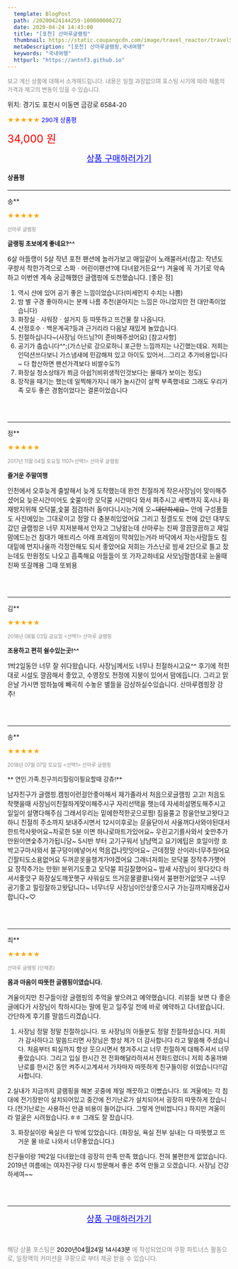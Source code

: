 ```yaml
---
  template: BlogPost
  path: /20200424144259-100000008272
  date: 2020-04-24 14:43:00
  title: "[포천] 산마루글램핑"
  thumbnail: https://static.coupangcdn.com/image/travel_reactor/travelSeller/hotel/A00064046/6e671fcc-06f4-4e1f-a7c0-756144d63de8.jpg
  metaDescription: "[포천] 산마루글램핑,국내여행"
  keywords: "국내여행"
  httpurl: "https://antnf3.github.io"
---
```

  
<span style="color: #888;font-size:0.8rem">보고 계신 상품에 대해서 소개해드립니다.
내용은 일절 과장없으며 포스팅 시기에 따라 제품의 가격과 재고의 변동이 있을 수 있습니다.</span>
  
<span style="font-size: 0.9rem;">위치: 경기도 포천시 이동면 금강로 6584-20</span>
  
<span style="color: orange;">★★★★★</span> <span style="color: blue;font-size: 0.85rem;">290개 상품평</span>
  
<span style="color: red;font-size: 1.5rem;">34,000 원</span>
  






<p align="center"><a href="http://me2.do/Fz92bzT8" style="font-size: 1.2rem; color: blue;">상품 구매하러가기</a></p>

#### 상품평
  
---
  
송**
    
<span style="color: orange;">★★★★★</span>
    
<span style="color: #888;font-size:0.7rem">산마루 글램핑</span>
    
<span style="font-size:0.85rem">**글랭핑 초보에게 좋네요?^^**</span>
    
<span style="font-size: 0.9rem;">6살 아들랭이 5살 작년 포천 팬션에 놀러가보고 매일같이 노래불러서(참고: 작년도 쿠팡서 착한가격으로 스파ㆍ어린이팬션?에 다녀왔거든요^^) 겨울에 꼭 가기로 약속하고 이번엔 계속 궁금해했던 글램핑에 도전했습니다.
[좋은 정]
1. 역시 산에 있어 공기 좋은 느낌이었습니다(미세먼지 수치는 나쁨)
2. 밤 별 구경 좋아하시는 분께 나름 추천(쏟아지는 느낌은 아니었지만 전 대만족이었습니다)
3. 화장실ㆍ샤워장ㆍ설거지 등 따뜻하고 뜨건물 잘 나옵니다.
4. 산정호수ㆍ백운계곡?등과 근거리라 다음날 재밌게 놀았습니다.
5. 친절하십니다~(사장님 아드님?이 준비해주셨어요)
[참고사항]
1. 공기가 춥습니다^^;(가스난로 강으로하니 포근한 느낌까지는 나긴했는데요. 저희는 인덕션쓰다보니 가스냄새에 민감해져 있고 아이도 있어서...그리고 추가비용입니다~ 다 합산하면 팬션가격보다 비쌀수도?)
2. 화장실 청소상태가 쬐금 아쉽?(비위생적인것보다는 물때가 보이는 정도)
3. 장작을 때기는 했는데 일찍해가지니 애가 놀시간이 살짝 부족했네요
그래도 우리가족 모두 좋은 경험이었다는 결론이었습니다</span>
    
<br>
<br>

---
  
정**
    
<span style="color: orange;">★★★★★</span>
    
<span style="color: #888;font-size:0.7rem">2017년 11월 04일 토요일 1107<선택1> 산마루 글램핑</span>
    
<span style="font-size:0.85rem">**즐거운 주말여행**</span>
    
<span style="font-size: 0.9rem;">인천에서 오후늦게 출발해서 늦게 도착했는데 완전 친절하게 작은사장님이 맞이해주셨어요
늦은시간이어도 숯불이랑 모닥불 시간마다 와서 펴주시고 새벽까지 혹시나 화재방지위해 모닥불,숯불 점검하러 돌아다니시는거에 오~~~대단하세요~~~
안에 구성품들도 사진에있는 그대로이고 정말 다 충분히있었어요
그리고 청결도도 전에 갔던 대부도갔던 글램핑은 너무 지저분해서 안자고 그냥왔는데 산마루는 진짜 깔끔깔끔하고 제일맘에드는건 침대가 매트리스 아래  프레임이 막혀있는거라 바닥에서 자는사람들도 침대밑에 먼지나올까 걱정안해도 되서 좋았어요
저희는 가스난로 밤새 2단으로 틀고 잤는데도 만원정도 나오고 흡족해요
아들들이 또 가자고하네요
사모님말씀대로 눈올때 진짜 또갈께용 
그때 또뵈용</span>
    
<br>
<br>

---
  
김**
    
<span style="color: orange;">★★★★★</span>
    
<span style="color: #888;font-size:0.7rem">2018년 08월 03일 금요일 <선택1> 산마루 글램핑</span>
    
<span style="font-size:0.85rem">**조용하고 편히 쉴수있는곳!^^**</span>
    
<span style="font-size: 0.9rem;">1박2일동안 너무 잘 쉬다왔습니다.
사장님께서도 너무나 친절하시고요^^
후기에 적힌대로 시설도 깔끔해서 좋았고, 수영장도 천정에 지붕이 있어서  맘에듭니다.
그리고 맑은날 가시면 밤하늘에 빼곡히 수놓은 별들을 감상하실수있습니다.
산마루캠핑장 강추!</span>
    
<br>
<br>

---
  
송**
    
<span style="color: orange;">★★★★★</span>
    
<span style="color: #888;font-size:0.7rem">2018년 07월 07일 토요일 <선택1> 산마루 글램핑</span>
    
<span style="font-size:0.85rem">** 연인.가족.친구끼리힐링이필요할때 강츄!**</span>
    
<span style="font-size: 0.9rem;">남자친구가 글램핑.캠핑이런걸안좋아해서
제가졸라서 처음으로글램핑 고고!
처음도착햇을때 사장님이친절하게맞이해주시구
자리선택을 햇는데 자세히설명도해주시고
일일이 설명다해주심 그래서우리는 밑에한적한곳으로찜!
짐을풀고 장을안보고왓다고하니 친절히
주소까지 보내주시면서 12시이후로는 문을닫아서
사올꺼다사와야된대서 한트럭사왓어요~차로한 5분 이면
하나로마트가있어요~
우린고기를사와서 숯만추가 만원이면숯추가가됩니당~
 5시반 부터 고기구워서 냠냠먹고 
요기에팁은 호일이랑 호박고구마사와서 불구덩이에넣어서
먹음겁나맛잇어요~
근데정말 산이라너무추웠어요 긴팔티도소용없어요
두꺼운옷을챙겨가야겠어요 
그래너저희는 모닥불 장작추가햇어요 장작추가는 만원!
 분위기도좋고 모닥불 피길잘했어요~ 밤새 사장님이 왓다갓다
하셔서좋앗구 화장실도깨꿋햇구 샤워실도 뜨거운물콸콸나와서
불편한거없엇구  ~너무 공기좋고 힐링잘하고왓답니다~
너무너무 사장님이인상좋으시구  가는길까지배웅갑사합니다~♡</span>
    
<br>
<br>

---
  
최**
    
<span style="color: orange;">★★★★★</span>
    
<span style="color: #888;font-size:0.7rem">산마루 글램핑 (단체존)</span>
    
<span style="font-size:0.85rem">**몸과 마음이 따뜻한 글램핑이였습니다.**</span>
    
<span style="font-size: 0.9rem;">겨울이지만  친구들이랑 글램핑의 추억을 쌓으려고 예약했습니다.
리뷰들 보면 다 좋은 글에다가 사장님이 착하시다는 말에 믿고 일주일 전에 바로 예약하고 다녀왔습니다.
간단하게 후기를 말씀드리겠습니다.
1. 사장님 정말 정말 친절하십니다. 또 사장님의 아들분도 정말 친절하셨습니다. 저희가 감사하다고 말씀드리면 사장님은 항상 제가 더 감사합니다 라고 말씀해 주셨습니다. 처음부터 퇴실까지 항상 웃으시면서 챙겨주시고 너무 친절하게 대해주셔서 너무 좋았습니다. 그리고 입실 한시간 전 전화해달라하셔서 전화드렸더니 저희 추울까봐 난로를 한시간 동안 켜주시고계셔서 가자마자 따뜻하게 친구들이랑 쉬었습니다!!감사합니다.

2.실내가 지금까지 글램핑을 해본 곳중에 제일 깨끗하고 이뻤습니다. 또 겨울에는 각 침대에 전기장판이 설치되어있고 중간에 전기난로가 설치되어서 굉장히 따뜻하게 잤습니다.(전기난로는 사용하신 만큼 비용이 들어갑니다. 그렇게 안비쌉니다.)
하지만 겨울이라 얼굴은 시려웠습니다.ㅎㅎ 그래도 잘 잤습니다.

3. 화장실이랑 욕실은 다 밖에 있었습니다.
(화장실, 욕실 전부 실내는 다 따뜻했고 뜨거운 물 바로 나와서 너무좋았습니다.)

친구들이랑 1박2일 다녀왔는데 굉장히 만족 만족 했습니다.
전혀 불편한게 없었습니다.
2019년 여름에는 여자친구랑 다시 방문해서 좋은 추억 만들고 오겠습니다.
사장님 건강하세여~~</span>
    
<br>
<br>


  
---
  
<p align="center"><a href="http://me2.do/Fz92bzT8" style="font-size: 1.2rem; color: blue;">상품 구매하러가기</a></p>
  
<br>
  
<span style="font-size: 0.85rem; color: #888;">해당 상품 포스팅은 <span style="color: #000;"> 2020년04월24일 14시43분 </span> 에 작성되었으며 쿠팡 파트너스 활동으로, 일정액의 커미션을 쿠팡으로 부터 제공 받을 수 있습니다.</span>